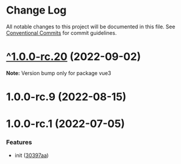 # Change Log

All notable changes to this project will be documented in this file.
See [Conventional Commits](https://conventionalcommits.org) for commit guidelines.

# [^1.0.0-rc.20](https://github.com/Tencent/wujie/compare/v1.0.0-rc.12...v^1.0.0-rc.20) (2022-09-02)

**Note:** Version bump only for package vue3

# 1.0.0-rc.9 (2022-08-15)

# 1.0.0-rc.1 (2022-07-05)

### Features

- init ([30397aa](https://github.com/Tencent/wujie/commit/30397aaa675a4d07bde278aa9d30447c7efe6625))
